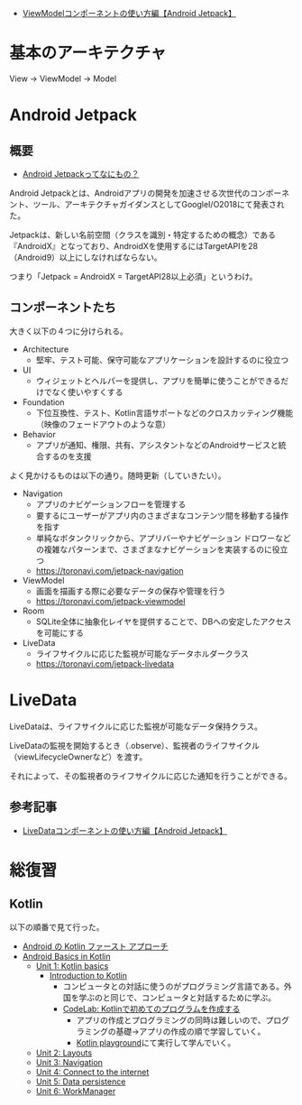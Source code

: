 - [ViewModelコンポーネントの使い方編【Android Jetpack】](https://toronavi.com/jetpack-viewmodel)

# 基本のアーキテクチャ

View → ViewModel → Model

# Android Jetpack

## 概要

- [Android Jetpackってなにもの？](https://qiita.com/k_masa777/items/c01c1de6ac763ce5c075)

Android Jetpackとは、Androidアプリの開発を加速させる次世代のコンポーネント、ツール、アーキテクチャガイダンスとしてGoogleI/O2018にて発表された。

Jetpackは、新しい名前空間（クラスを識別・特定するための概念）である『AndroidX』となっており、AndroidXを使用するにはTargetAPIを28（Android9）以上にしなければならない。

つまり「Jetpack = AndroidX = TargetAPI28以上必須」というわけ。

## コンポーネントたち

大きく以下の４つに分けられる。

- Architecture
  - 堅牢、テスト可能、保守可能なアプリケーションを設計するのに役立つ
- UI
  - ウィジェットとヘルパーを提供し、アプリを簡単に使うことができるだけでなく使いやすくする
- Foundation
  - 下位互換性、テスト、Kotlin言語サポートなどのクロスカッティング機能（映像のフェードアウトのような意）
- Behavior
  - アプリが通知、権限、共有、アシスタントなどのAndroidサービスと統合するのを支援

よく見かけるものは以下の通り。随時更新（していきたい）。

- Navigation
  - アプリのナビゲーションフローを管理する
  - 要するにユーザーがアプリ内のさまざまなコンテンツ間を移動する操作を指す
  - 単純なボタンクリックから、アプリバーやナビゲーション ドロワーなどの複雑なパターンまで、さまざまなナビゲーションを実装するのに役立つ
  - https://toronavi.com/jetpack-navigation
- ViewModel
  - 画面を描画する際に必要なデータの保存や管理を行う
  - https://toronavi.com/jetpack-viewmodel
- Room
  - SQLite全体に抽象化レイヤを提供することで、DBへの安定したアクセスを可能にする
- LiveData
  - ライフサイクルに応じた監視が可能なデータホルダークラス
  - https://toronavi.com/jetpack-livedata

# LiveData

LiveDataは、ライフサイクルに応じた監視が可能なデータ保持クラス。

LiveDataの監視を開始するとき（.observe）、監視者のライフサイクル（viewLifecycleOwnerなど）を渡す。

それによって、その監視者のライフサイクルに応じた通知を行うことができる。

## 参考記事

- [LiveDataコンポーネントの使い方編【Android Jetpack】](https://toronavi.com/jetpack-livedata)


# 総復習

## Kotlin
以下の順番で見て行った。

- [Android の Kotlin ファースト アプローチ](https://developer.android.com/kotlin/first)
- [Android Basics in Kotlin](https://developer.android.com/courses/android-basics-kotlin/course)
  - [Unit 1: Kotlin basics](https://developer.android.com/courses/android-basics-kotlin/unit-1)
    - [Introduction to Kotlin](https://developer.android.com/courses/pathways/android-basics-kotlin-one)
      - コンピュータとの対話に使うのがプログラミング言語である。外国を学ぶのと同じで、コンピュータと対話するために学ぶ。
      - [CodeLab: Kotlinで初めてのプログラムを作成する](https://developer.android.com/codelabs/basic-android-kotlin-training-first-kotlin-program?continue=https%3A%2F%2Fdeveloper.android.com%2Fcourses%2Fpathways%2Fandroid-basics-kotlin-one%23codelab-https%3A%2F%2Fdeveloper.android.com%2Fcodelabs%2Fbasic-android-kotlin-training-first-kotlin-program#0)
        - アプリの作成とプログラミングの同時は難しいので、プログラミングの基礎→アプリの作成の順で学習していく。
        - [Kotlin playground](https://developer.android.com/training/kotlinplayground)にて実行して学んでいく。
  - [Unit 2: Layouts](https://developer.android.com/courses/android-basics-kotlin/unit-2)
  - [Unit 3: Navigation](https://developer.android.com/courses/android-basics-kotlin/unit-3)
  - [Unit 4: Connect to the internet](https://developer.android.com/courses/android-basics-kotlin/unit-4)
  - [Unit 5: Data persistence](https://developer.android.com/courses/android-basics-kotlin/unit-5)
  - [Unit 6: WorkManager](https://developer.android.com/courses/android-basics-kotlin/unit-6)
